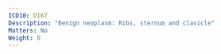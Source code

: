 ```yaml
---
ICD10: D167
Description: "Benign neoplasm: Ribs, sternum and clavicle"
Matters: No
Weight: 0
---
```

